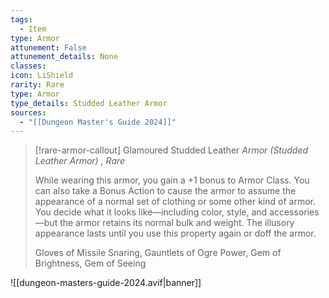 ```yaml
---
tags:
  - Item
type: Armor
attunement: False
attunement_details: None
classes:
icon: LiShield
rarity: Rare
type: Armor
type_details: Studded Leather Armor
sources: 
  - "[[Dungeon Master's Guide 2024]]"
---
```

>[!rare-armor-callout] Glamoured Studded Leather
>_Armor (Studded Leather Armor) , Rare_
>
>While wearing this armor, you gain a +1 bonus to Armor Class. You can also take a Bonus Action to cause the armor to assume the appearance of a normal set of clothing or some other kind of armor. You decide what it looks like—including color, style, and accessories—but the armor retains its normal bulk and weight. The illusory appearance lasts until you use this property again or doff the armor.
>
>
>Gloves of Missile Snaring, Gauntlets of Ogre Power, Gem of Brightness, Gem of Seeing
>


![[dungeon-masters-guide-2024.avif|banner]]